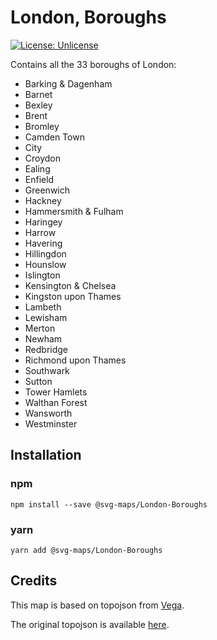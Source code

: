 # London, Boroughs

[![License: Unlicense](https://img.shields.io/badge/license-Unlicense-blue.svg)](http://unlicense.org/)

Contains all the 33 boroughs of London:
* Barking & Dagenham
* Barnet
* Bexley
* Brent
* Bromley
* Camden Town
* City
* Croydon
* Ealing
* Enfield
* Greenwich
* Hackney
* Hammersmith & Fulham
* Haringey
* Harrow
* Havering
* Hillingdon
* Hounslow
* Islington
* Kensington & Chelsea
* Kingston upon Thames
* Lambeth
* Lewisham
* Merton
* Newham
* Redbridge
* Richmond upon Thames
* Southwark
* Sutton
* Tower Hamlets
* Walthan Forest
* Wansworth
* Westminster


## Installation

### npm

`npm install --save @svg-maps/London-Boroughs`

### yarn

`yarn add @svg-maps/London-Boroughs`

## Credits

This map is based on topojson from [Vega](https://github.com/vega).

The original topojson is available [here](https://vega.github.io/vega-datasets/data/londonBoroughs.json).

